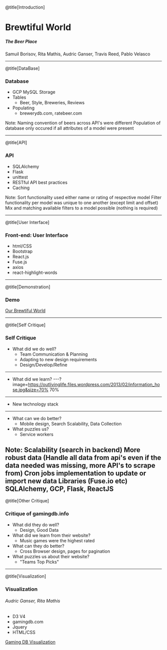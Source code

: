 @title[Introduction]

# Brewtiful World

##### The Beer Place


<span class="byline">Samuil Borisov, Rita Mathis, Audric Ganser, Travis Reed, Pablo Velasco</span>

---

@title[DataBase]

### Database
* GCP MySQL Storage
* Tables
	* Beer, Style, Breweries, Reviews
* Populating
	* brewerydb.com, ratebeer.com

Note:
Naming convention of beers across API's were different
Population of database only occured if all attributes of a model were present

---

@title[API]

### API
* SQLAlchemy
* Flask
* unittest
* RESTful API best practices
* Caching


Note:
Sort functionality used either name or rating of respective model
Filter functionality per model was unique to one another (except limit and offset)
	Mix and matching available filters to a model possible (nothing is required)

---

@title[User Interface]

### Front-end: User Interface
* html/CSS
* Bootstrap
* React.js
* Fuse.js
* axios
* react-highlight-words


---

@title[Demonstration]
### Demo

[Our Brewtiful World](https://brewtiful.world)

---

@title[Self Critique]
### Self Critique
* What did we do well?
	* Team Communication & Planning
	* Adapting to new design requirements
	* Design/Develop/Refine
	
---
* What did we learn?
---?image=https://outlivinglife.files.wordpress.com/2013/02/information_hose.jpg&size=70% 70%

---
* New technology stack
---
* What can we do better?
	* Mobile design, Search Scalability, Data Collection
* What puzzles us?
	* Service workers

Note:
Scalability (search in backend)
More robust data (Handle all data from api's even if the data needed was missing, more API's to scrape from)
Cron jobs implementation to update or import new data
Libraries (Fuse.io etc)
SQLAlchemy, GCP, Flask, ReactJS 
---

@title[Other Critique]
### Critique of gamingdb.info
* What did they do well?
	* Design, Good Data
* What did we learn from their website?
	* Music games were the highest rated
* What can they do better?
	* Cross Browser design, pages for pagination
* What puzzles us about their website?
	* "Teams Top Picks"

---

@title[Visualization]
### Visualization
###### Audric Ganser, Rita Mathis
* D3 V4
* gamingdb.com
* Jquery
* HTML/CSS

[Gaming DB Visualization](http://aganser.com/visualization.html)
